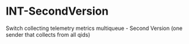# INT-SecondVersion
Switch collecting telemetry metrics multiqueue - Second Version (one sender that collects from all qids) 

